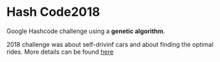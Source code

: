 # Hash Code2018

Google Hashcode challenge using a **genetic algorithm**.

2018 challenge was about self-drivinf cars and about finding the optimal rides. 
More details can be found [here](https://github.com/schesa/hashcode2018/blob/master/hashcode2018_qualification_task.pdf)
